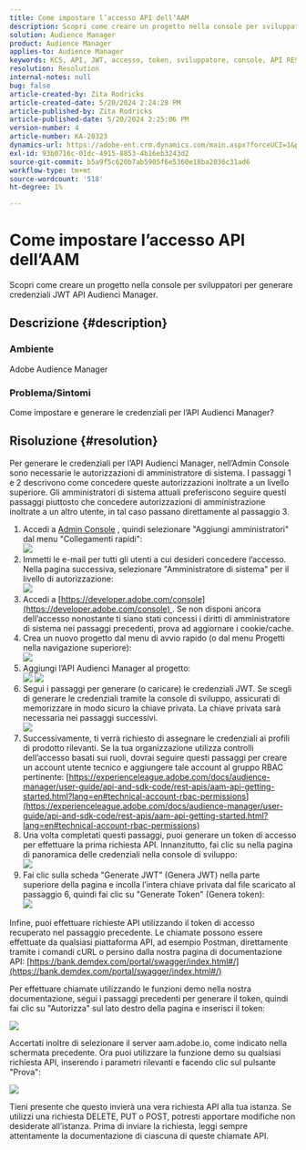 ```yaml
---
title: Come impostare l’accesso API dell’AAM
description: Scopri come creare un progetto nella console per sviluppatori per generare credenziali JWT API Audienci Manager.
solution: Audience Manager
product: Audience Manager
applies-to: Audience Manager
keywords: KCS, API, JWT, accesso, token, sviluppatore, console, API REST, REST
resolution: Resolution
internal-notes: null
bug: false
article-created-by: Zita Rodricks
article-created-date: 5/20/2024 2:24:28 PM
article-published-by: Zita Rodricks
article-published-date: 5/20/2024 2:25:06 PM
version-number: 4
article-number: KA-20323
dynamics-url: https://adobe-ent.crm.dynamics.com/main.aspx?forceUCI=1&pagetype=entityrecord&etn=knowledgearticle&id=16de6aa6-b416-ef11-9f8a-6045bd026dc7
exl-id: 93b0716c-01dc-4915-8853-4b16eb3243d2
source-git-commit: b5a9f5c620b7ab5905f6e5360e18ba2036c31ad6
workflow-type: tm+mt
source-wordcount: '518'
ht-degree: 1%

---
```


# Come impostare l’accesso API dell’AAM


Scopri come creare un progetto nella console per sviluppatori per generare credenziali JWT API Audienci Manager.

## Descrizione {#description}


### Ambiente

Adobe Audience Manager

### Problema/Sintomi

Come impostare e generare le credenziali per l’API Audienci Manager?


## Risoluzione {#resolution}


Per generare le credenziali per l’API Audienci Manager, nell’Admin Console sono necessarie le autorizzazioni di amministratore di sistema. I passaggi 1 e 2 descrivono come concedere queste autorizzazioni inoltrate a un livello superiore. Gli amministratori di sistema attuali preferiscono seguire questi passaggi piuttosto che concedere autorizzazioni di amministrazione inoltrate a un altro utente, in tal caso passano direttamente al passaggio 3.

1. Accedi a [Admin Console](https://adminconsole.adobe.com/) , quindi selezionare &quot;Aggiungi amministratori&quot; dal menu &quot;Collegamenti rapidi&quot;:<br>    ![](assets/27c759f0-4418-ed11-b83e-0022480868ff.png)
2. Immetti le e-mail per tutti gli utenti a cui desideri concedere l’accesso. Nella pagina successiva, selezionare &quot;Amministratore di sistema&quot; per il livello di autorizzazione:<br>    ![](assets/4eaf764b-4518-ed11-b83e-0022480868ff.png)
3. Accedi a [https://developer.adobe.com/console](https://developer.adobe.com/console) . Se non disponi ancora dell’accesso nonostante ti siano stati concessi i diritti di amministratore di sistema nei passaggi precedenti, prova ad aggiornare i cookie/cache.
4. Crea un nuovo progetto dal menu di avvio rapido (o dal menu Progetti nella navigazione superiore):<br>    ![](assets/363a9d79-1418-ed11-b83e-0022480868ff.png)
5. Aggiungi l’API Audienci Manager al progetto:<br>    ![](assets/a06e1ebd-1418-ed11-b83e-0022480868ff.png)
   ![](assets/26768505-1518-ed11-b83e-0022480868ff.png)
6. Segui i passaggi per generare (o caricare) le credenziali JWT. Se scegli di generare le credenziali tramite la console di sviluppo, assicurati di memorizzare in modo sicuro la chiave privata. La chiave privata sarà necessaria nei passaggi successivi.<br>    ![](assets/d7e73a64-1518-ed11-b83e-0022480868ff.png)
7. Successivamente, ti verrà richiesto di assegnare le credenziali ai profili di prodotto rilevanti. Se la tua organizzazione utilizza controlli dell’accesso basati sui ruoli, dovrai seguire questi passaggi per creare un account utente tecnico e aggiungere tale account al gruppo RBAC pertinente: [https://experienceleague.adobe.com/docs/audience-manager/user-guide/api-and-sdk-code/rest-apis/aam-api-getting-started.html?lang=en#technical-account-rbac-permissions](https://experienceleague.adobe.com/docs/audience-manager/user-guide/api-and-sdk-code/rest-apis/aam-api-getting-started.html?lang=en#technical-account-rbac-permissions)
8. Una volta completati questi passaggi, puoi generare un token di accesso per effettuare la prima richiesta API. Innanzitutto, fai clic su nella pagina di panoramica delle credenziali nella console di sviluppo:<br>    ![](assets/f9ef434b-ef22-ed11-b83e-0022480868ff.png)
9. Fai clic sulla scheda &quot;Generate JWT&quot; (Genera JWT) nella parte superiore della pagina e incolla l’intera chiave privata dal file scaricato al passaggio 6, quindi fai clic su &quot;Generate Token&quot; (Genera token):<br>    ![](assets/54d65c8d-ef22-ed11-b83e-0022480868ff.png)


Infine, puoi effettuare richieste API utilizzando il token di accesso recuperato nel passaggio precedente. Le chiamate possono essere effettuate da qualsiasi piattaforma API, ad esempio Postman, direttamente tramite i comandi cURL o persino dalla nostra pagina di documentazione API: [https://bank.demdex.com/portal/swagger/index.html#/](https://bank.demdex.com/portal/swagger/index.html#/)

Per effettuare chiamate utilizzando le funzioni demo nella nostra documentazione, segui i passaggi precedenti per generare il token, quindi fai clic su &quot;Autorizza&quot; sul lato destro della pagina e inserisci il token:

![](assets/ba540b4f-f022-ed11-b83e-0022480868ff.png)

Accertati inoltre di selezionare il server aam.adobe.io, come indicato nella schermata precedente. Ora puoi utilizzare la funzione demo su qualsiasi richiesta API, inserendo i parametri rilevanti e facendo clic sul pulsante &quot;Prova&quot;:

![](assets/0ef8197f-f022-ed11-b83e-0022480868ff.png)

Tieni presente che questo invierà una vera richiesta API alla tua istanza. Se utilizzi una richiesta DELETE, PUT o POST, potresti apportare modifiche non desiderate all’istanza. Prima di inviare la richiesta, leggi sempre attentamente la documentazione di ciascuna di queste chiamate API.
